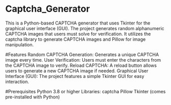 # Captcha_Generator
This is a Python-based CAPTCHA generator that uses Tkinter for the graphical user interface (GUI). The project generates random alphanumeric CAPTCHA images that users must solve for verification. It utilizes the captcha library to generate CAPTCHA images and Pillow for image manipulation.

#Features
Random CAPTCHA Generation: Generates a unique CAPTCHA image every time.
User Verification: Users must enter the characters from the CAPTCHA image to verify.
Reload CAPTCHA: A reload button allows users to generate a new CAPTCHA image if needed.
Graphical User Interface (GUI): The project features a simple Tkinter GUI for easy interaction.

#Prerequisites
Python 3.8 or higher
Libraries:
captcha
Pillow
Tkinter (comes pre-installed with Python)
